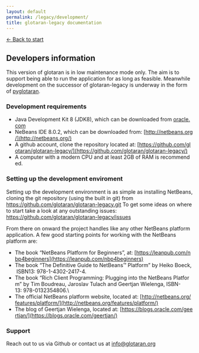 ```yaml
---
layout: default
permalink: /legacy/development/
title: glotaran-legacy documentation
---
```

<!-- markdownlint-disable MD025 -->

[← Back to start](/legacy)

## Developers information

This version of glotaran is in low maintenance mode only. The aim is to support being able to run the application for as long as feasible. Meanwhile development on the successor of glotaran-legacy is underway in the form of [pyglotaran](https://github.com/glotaran/pyglotaran).

### Development requirements

- Java Development Kit 8 (JDK8), which can be downloaded from [oracle.com](http://www.oracle.com/technetwork/java/javase/downloads "wikilink")
- NeBeans IDE 8.0.2, which can be downloaded from: [http://netbeans.org/](http://netbeans.org/)
- A github account, clone the repository located at: [https://github.com/glotaran/glotaran-legacy/](https://github.com/glotaran/glotaran-legacy/)
- A computer with a modern CPU and at least 2GB of RAM is recommended.

### Setting up the development enviroment

Setting up the development environment is as simple as installing
NetBeans, cloning the git repository (using the built in git) from
<https://github.com/glotaran/glotaran-legacy.git> To get some ideas on where to
start take a look at any outstanding issues:
<https://github.com/glotaran/glotaran-legacy/issues>

From there on onward the project handles like any other NetBeans
platform application. A few good starting points for working with the
NetBeans platform are:

- The book “NetBeans Platform for Beginners”, at: [https://leanpub.com/nbp4beginners](https://leanpub.com/nbp4beginners)
- The book “The Definitive Guide to NetBeans™ Platform” by Heiko Boeck, ISBN13: 978-1-4302-2417-4.
- The book “Rich Client Programming: Plugging into the NetBeans Platform” by Tim Boudreau, Jaroslav Tulach and Geertjan Wielenga, ISBN-13: 978-0132354806.\
- The official NetBeans platform website, located at: [http://netbeans.org/features/platform/](http://netbeans.org/features/platform/)
- The blog of Geertjan Wielenga, located at: [https://blogs.oracle.com/geertjan/](https://blogs.oracle.com/geertjan/)

### Support

Reach out to us via Github or contact us at <info@glotaran.org>
